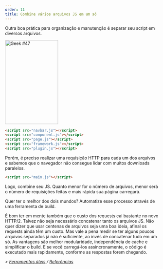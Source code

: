 ```yaml
---
order: 11
title: Combine vários arquivos JS em um só
---
```


Outra boa prática para organização e manutenção é separar seu script em diversos arquivos.

<div class="img-right">
  <img id="geek-47" class="icos-geek" src="https://browserdiet.com/assets/img/47.png" alt="Geek #47" width="174" height="275" />
</div>

```html
<script src="navbar.js"></script>
<script src="component.js"></script>
<script src="page.js"></script>
<script src="framework.js"></script>
<script src="plugin.js"></script>
```

Porém, é preciso realizar uma requisição HTTP para cada um dos arquivos e sabemos que o navegador não consegue lidar com muitos downloads paralelos.

```html
<script src="main.js"></script>
```

Logo, combine seu JS. Quanto menor for o número de arquivos, menor será o número de requisições feitas e mais rápida sua página carregará.

Quer ter o melhor dos dois mundos? Automatize esse processo através de uma ferramenta de build.

É bom ter em mente também que o custo dos requests cai bastante no novo HTTP/2. Talvez não seja necessário concatenar tanto os arquivos JS. Não quer dizer que usar centenas de arquivos seja uma boa ideia, afinal os requests ainda têm um custo. Mas vale a pena medir se ter alguns poucos arquivos separados já não é suficiente, ao invés de concatenar tudo em um só. As vantagens são melhor modularidade, independência de cache e simplificar o build. E se você carregá-los assincronamente, o código é executado mais rapidamente, conforme as respostas forem chegando.

*> [Ferramentas úteis](https://github.com/zenorocha/browser-diet/wiki/Tools#wiki-combine-multiple-js-files-into-one) / [Referências](https://github.com/zenorocha/browser-diet/wiki/References#combine-multiple-js-files-into-one)*
